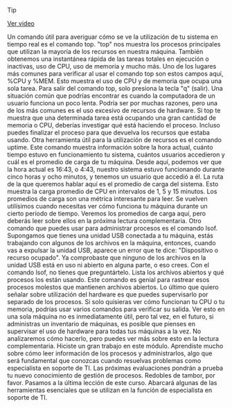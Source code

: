 > [!TIP]  
> [Ver video](https://youtu.be/FtkWGDwWHZA)

Un comando útil para averiguar cómo se ve la utilización de tu sistema en tiempo real es el comando top. "top" nos muestra los procesos principales que utilizan la mayoría de los recursos en nuestra máquina. También obtenemos una instantánea rápida de las tareas totales en ejecución o inactivas, uso de CPU, uso de memoria y mucho más. Uno de los lugares más comunes para verificar al usar el comando top son estos campos aquí, %CPU y %MEM. Esto muestra el uso de CPU y de memoria que ocupa una sola tarea. Para salir del comando top, solo presiona la tecla "q" (salir). Una situación común que podrías encontrar es cuando la computadora de un usuario funciona un poco lenta. Podría ser por muchas razones, pero una de los más comunes es el uso excesivo de recursos de hardware. Si top te muestra que una determinada tarea está ocupando una gran cantidad de memoria o CPU, deberías investigar qué está haciendo el proceso. Incluso puedes finalizar el proceso para que devuelva los recursos que estaba usando. Otra herramienta útil para la utilización de recursos es el comando uptime. Este comando muestra información sobre la hora actual, cuánto tiempo estuvo en funcionamiento tu sistema, cuántos usuarios accedieron y cuál es el promedio de carga de tu máquina. Desde aquí, podemos ver que la hora actual es 16:43, o 4:43, nuestro sistema estuvo funcionando durante cinco horas y ocho minutos, y tenemos un usuario que accedió a él. La ruta de la que queremos hablar aquí es el promedio de carga del sistema. Esto muestra la carga promedio de CPU en intervalos de 1, 5 y 15 minutos. Los promedios de carga son una métrica interesante para leer. Se vuelven utilísimos cuando necesitas ver cómo funciona tu máquina durante un cierto período de tiempo. Veremos los promedios de carga aquí, pero deberás leer sobre ellos en la próxima lectura complementaria. Otro comando que puedes usar para administrar procesos es el comando lsof. Supongamos que tienes una unidad USB conectada a tu máquina, estás trabajando con algunos de los archivos en la máquina, entonces, cuando vas a expulsar la unidad USB, aparece un error que te dice: "Dispositivo o recurso ocupado". Ya comprobaste que ninguno de los archivos en la unidad USB está en uso ni abierto en alguna parte, o eso crees. Con el comando lsof, no tienes que preguntártelo. Lista los archivos abiertos y qué procesos los están usando. Este comando es genial para rastrear esos procesos molestos que mantienen archivos abiertos. Lo último que quiero señalar sobre utilización del hardware es que puedes supervisarlo por separado de los procesos. Si solo quisieras ver cómo funcionan tu CPU o tu memoria, podrías usar varios comandos para verificar su salida. Ver esto en una sola máquina no es inmediatamente útil, pero tal vez, en el futuro, si administras un inventario de máquinas, es posible que pienses en supervisar el uso de hardware para todas tus máquinas a la vez. No analizaremos cómo hacerlo, pero puedes ver más sobre esto en la lectura complementaria. Hiciste un gran trabajo en este módulo. Aprendiste mucho sobre cómo leer información de los procesos y administrarlos, algo que será fundamental que conozcas cuando resuelvas problemas como especialista en soporte de TI. Las próximas evaluaciones pondrán a prueba tu nuevo conocimiento de gestión de procesos. Redobles de tambor, por favor. Pasamos a la última lección de este curso. Abarcará algunas de las herramientas esenciales que se utilizan en la función de especialista en soporte de TI.